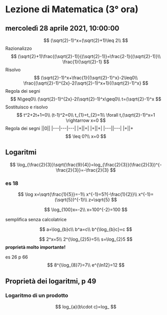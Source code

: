 # Lezione di Matematica (3° ora)

## mercoledì 28 aprile 2021, 10:00:00
$$
(\sqrt{2}-1)^x+(\sqrt{2}+1)\leq 2\\
$$
Razionalizzo
$$
(\sqrt{2}+1)\frac{(\sqrt{2}-1)}{(\sqrt{2}-1)}=\frac{2-1}{(\sqrt{2}-1)}\\
\frac{1}{\sqrt{2}-1}
$$
Risolvo
$$
(\sqrt{2}-1)^x+\frac{1}{(\sqrt{2}-1)^x}-2\leq0\\
\frac{(\sqrt{2}-1)^{2x}-2(\sqrt{2}-1)^x+1}{(\sqrt{2}-1)^x}
$$
Regola dei segni
$$
N\geq0\\
(\sqrt{2}-1)^{2x}-2(\sqrt{2}-1)^x\geq0\\
t=(\sqrt{2}-1)^x
$$
Sostituisco e risolvo
$$
t^2+2t+1=0\\
(t-1)^2=0\\
t_{1}=t_{2}=1\\
\forall t,(\sqrt{2}-1)^x=1 \rightarrow x=0
$$
Regola dei segni
||0||
|---|---|---|
|+||+|
|+||+|
|---||---|
|+||+
$$
\leq 0?\\
x=0
$$

## Logaritmi
$$
\log_{\frac{2}{3}}\sqrt{\frac{9}{4}}=log_{\frac{2}{3}}(\frac{2}{3})^{-\frac{2}{3}}=-\frac{2}{3}
$$
### es 18
$$
\log x=\sqrt{\frac{1}{5}}=-1\\
x^{-1}=5?{-\frac{1}{2}}\\
x^{-1}=(\sqrt{5})^{-1}\\
z=\sqrt{5}
$$

$$
\log_{100}x=-2\\
x=100^{-2}=100
$$

semplifica senza calcolatrice

$$
a=\log_{b}c\\
b^a=c\\
b^{\log_{b}c}=c
$$

$$
2^x=5\\
2^{\log_{2}5}=5\\
s=\log_{2}5
$$
**proprietà molto importante!**

es 26 p 66
$$
8^{\log_{8}7}=7\\
e^{\ln12}=12
$$

## Proprietà dei logaritmi, p 49
### Logaritmo di un prodotto
$$
log_{a}(b\cdot c)=log_
$$
<!--stackedit_data:
eyJoaXN0b3J5IjpbLTY0NDc3MTE5MiwtMTA3MDUzNTI0MF19
-->